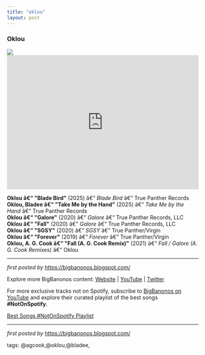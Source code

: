 ```yaml
---
title: "oklou"
layout: post
---
```

<h3>Oklou</h3>
<img src="https://officemagazine.net/sites/default/files/styles/article_image_large/public/000542850003.jpg?itok=YFaw4Ivd" />
<iframe allow="autoplay; clipboard-write; encrypted-media; fullscreen; picture-in-picture" allowfullscreen="" frameborder="0" height="352" loading="lazy" src="https://open.spotify.com/embed/playlist/3iXid6Hf310uye1w70sdZz?utm_source=generator" width="100%"></iframe>
<p>
<strong>Oklou â€“ "Blade Bird"</strong> (2025) â€“ <em>Blade Bird</em> â€“ True Panther Records<br />
<strong>Oklou, Bladee â€“ "Take Me by the Hand"</strong> (2025) â€“ <em>Take Me by the Hand</em> â€“ True Panther Records<br />
<strong>Oklou â€“ "Galore"</strong> (2020) â€“ <em>Galore</em> â€“ True Panther Records, LLC<br />
<strong>Oklou â€“ "Fall"</strong> (2020) â€“ <em>Galore</em> â€“ True Panther Records, LLC<br />
<strong>Oklou â€“ "SGSY"</strong> (2020) â€“ <em>SGSY</em> â€“ True Panther/Virgin<br />
<strong>Oklou â€“ "Forever"</strong> (2019) â€“ <em>Forever</em> â€“ True Panther/Virgin<br />
<strong>Oklou, A. G. Cook â€“ "Fall (A. G. Cook Remix)"</strong> (2021) â€“ <em>Fall / Galore (A. G. Cook Remixes)</em> â€“ Oklou
</p>
<hr />
<p><em>first posted by</em> <a href="https://bigbanonos.blogspot.com/" rel="noopener" target="_new">https://bigbanonos.blogspot.com/</a></p> <div> <p>Explore more BigBanonos content: <a href="https://bigbanonos.blogspot.com/">Website</a> | <a href="https://www.youtube.com/@BigBanonos">YouTube</a> | <a href="https://x.com/bigbanonos">Twitter</a></p>
</div>


<!--Subscribe and Playlist Links-->
<div>
    <p>For more exclusive tracks not on Spotify, subscribe to <a href="https://www.youtube.com/@BigBanonos" target="_blank">BigBanonos on YouTube</a> and explore their curated playlist of the best songs <strong>#NotOnSpotify</strong>.</p>
    <p><a href="https://www.youtube.com/playlist?list=PLtuNtuTatqI0kFahUCbtbfenC_ET5O_tr" target="_blank">Best Songs #NotOnSpotify Playlist<br /></a></p></div>

<hr />

<p><em>first posted by</em> <a href="https://bigbanonos.blogspot.com/" rel="noopener" target="_new">https://bigbanonos.blogspot.com/</a></p>

<p>tags: @agcook,@oklou,@bladee,</p>

